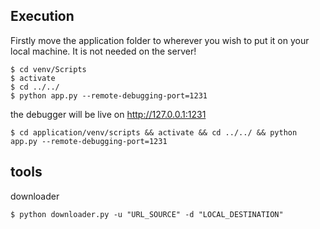 ## Execution

Firstly move the application folder to wherever you wish to put it on your local machine. 
It is not needed on the server!
```
$ cd venv/Scripts
$ activate
$ cd ../../
$ python app.py --remote-debugging-port=1231
```
the debugger will be live on http://127.0.0.1:1231
```
$ cd application/venv/scripts && activate && cd ../../ && python app.py --remote-debugging-port=1231
```
## tools

downloader
```
$ python downloader.py -u "URL_SOURCE" -d "LOCAL_DESTINATION"
```
